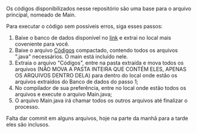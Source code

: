 Os códigos disponibilizados nesse repositório são uma base para o arquivo principal, nomeado de Main.

Para executar o código sem possíveis erros, siga esses passos:

1. Baixe o banco de dados disponível no [link](https://www.kaggle.com/datasets/datasnaek/youtube-new/download?datasetVersionNumber=115) e extrai no local mais coveniente para você.
2. Baixe o arquivo [Códigos](Arquivos/Códigos.rar) compactado, contendo todos os arquivos ".java" necessários. O main está incluído nele.
3. Extraia o arquivo "Códigos", entre na pasta extraída e mova todos os arquivos (NÃO MOVA A PASTA INTEIRA QUE CONTÉM ELES, APENAS OS ARQUIVOS DENTRO DELA) 
para dentro do local onde estão os arquivos extraídos do Banco de dados do passo 1;
4. No compilador de sua preferência, entre no local onde estão todos os arquivos e execute o arquivo Main.java;
5. O arquivo Main.java irá chamar todos os outros arquivos até finalizar o processo.


Falta dar commit em alguns arquivos, hoje na parte da manhã para a tarde eles são inclusos.
